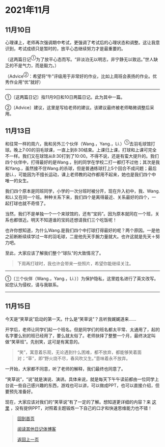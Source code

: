 # 2021年11月

## 11月10日

心理课上，老师再次强调期中考试，更强调了考试后的心理状态和调整。这让我意识到，考试成绩只是暂时的，放平心态继续努力才是最重要的。

（这两篇日记<sup>①</sup>为了放平心态而写。“非淡泊无以明志，非宁静无以致远。”世人缺乏的不是气力，而是毅力。）

（Advice<sup>②</sup>：希望将“牛”评级用于非常好的作业，比如上周班会表扬的作业。优秀作业用“优”就好）

---

①〔这两篇日记〕指11月9日和10日两篇日记。此为其中一篇。

②〔Advice〕建议，这里是写给老师的建议。该建议最终被老师略微调整后采用。

## 11月13日

和往常一样的周六，我和另外三个伙伴（Wang.，Yang.，Li.）<sup>①</sup>去羽毛球馆打球。晚上7:00的羽毛球课，一直上到8:30结束。上课归上课，打球和上课可完全不一样。我们又在球馆从8:30打到了10:00。不得不说，还是有蛮大提升的。我们四个伙伴中，打得最好的是Wang.，别的同学在学校二打一都打不过他；其次是我和Yang.，虽然接不住Wang.的杀球，但是普通练球打上5个回合不成问题；最后是Li.，可能因为不擅长运动，课上老师教的动作都用不起来，她也是我们四个中唯一的女生。

我们四个原本是同班同学，小学的一次分班时被分开，现在升入初中，我、Wang.和Li.又在同一个班。种种关系下来，我们四个是离得最近、关系最好的四个，一起打球也就不奇怪了。

当然，我们不是单独一个一个来球馆的，还有“宝妈”。因为原本就同在一个班，关系也都很近。明天不知道谁的宝妈还想请我们三个吃饭呢！

也许你想知道，为什么Wang.是我们四个中打球打得最好的呢？两个原因。一是他之前断断续续学过一年的羽毛球，二是他先天手腕力量就大。也许这就是先天＋努力吧。

至此，大家应该了解我们整个“球队”的大致情况了。

> 下周再打球时，我也许会带来一些照片，希望你能继续关注。

---

①〔三个伙伴（Wang.，Yang.，Li.）〕为保护隐私，这里姓名进行了英文改写。如您认为侵权，请与我联系。

---

## 11月15日

今天是“笑草说”启动的第一天。什么是“笑草说”？且听我娓娓道来……

开学后，老师让同学们起一个班名。但是同学们的班名都太平常、太通用了，起的名字要么别的班已经用了，要么就太俗了。老师抉择了整整一个月，最终决定叫做“笑草班”。先别笑，这可是有寓意的。

>   “笑”，寓意着乐观，无论遇到什么困难，都不放弃，都能够笑着面对；“草”，即“野火烧不尽，春风吹又生。”意味着永不放弃。

一开始，大家都不同意，听了老师的解释，我们最终也同意了。

“笑草说”，“说”就是演说、演讲。具体来说，就是每天下午午读前都由一位同学上台说一些自己感兴趣的东西，游戏也可以讲，可以做成PPT，也可以直接介绍，但要预先准备好。

现在，大家应该对我们的“笑草说”有了一定的了解。想知道更详细的内容？来 [这里](../杂项/笑草说.md) ，没有提供PPT，对照着主题锻炼一下自己的口才和快速思维能力也不错！

>  [回到首页](../README.md)
>
>  [阅读其他日记体博客](Daily.md)
>
>  <a href="" onClick="javascript :history.back(-1);">返回上一页</a>
